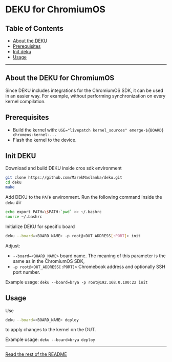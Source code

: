 # DEKU for ChromiumOS

## Table of Contents
- [About the DEKU](#about)
- [Prerequisites](#prerequisites)
- [Init deku](#init)
- [Usage](#usage)

---

<a name="about"></a>
## About the DEKU for ChromiumOS
Since DEKU includes integrations for the ChromiumOS SDK, it can be used in an easier way.
For example, without performing synchronization on every kernel compilation.

<a name="prerequisites"></a>
## Prerequisites
 - Build the kernel with: `USE="livepatch kernel_sources" emerge-${BOARD} chromeos-kernel-...`
 - Flash the kernel to the device.

<a name="init"></a>
## Init DEKU
Download and build DEKU inside cros sdk environment
```bash
git clone https://github.com/MarekMaslanka/deku.git
cd deku
make
```
Add DEKU to the `PATH` environment. Run the following command inside the `deku` dir
```bash
echo export PATH=\$PATH:`pwd` >> ~/.bashrc
source ~/.bashrc
```

Initialize DEKU for specific board
```bash
deku --board=<BOARD_NAME> -p root@<DUT_ADDRESS[:PORT]> init
```
Adjust:
- `--board=<BOARD_NAME>` board name. The meaning of this parameter is the same as in the ChromiumOS SDK,
- `-p root@<DUT_ADDRESS[:PORT]>` Chromebook address and optionally SSH port number.

Example usage:
`deku --board=brya -p root@192.168.0.100:22 init`

<a name="usage"></a>
## Usage
Use
```bash
deku --board=<BOARD_NAME> deploy
```
to apply changes to the kernel on the DUT.

Example usage:
`deku --board=brya deploy`

***
[Read the rest of the README](README.md#rest_of_readme)
